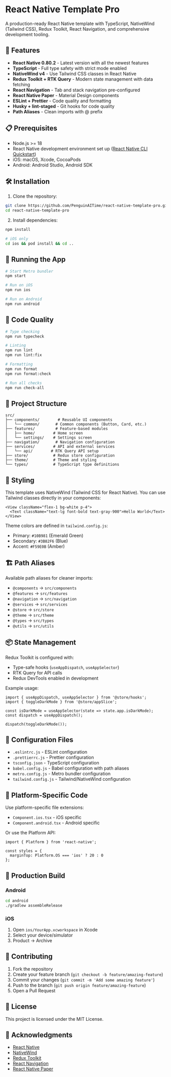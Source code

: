 # React Native Template Pro

A production-ready React Native template with TypeScript, NativeWind (Tailwind CSS), Redux Toolkit, React Navigation, and comprehensive development tooling.

## 🚀 Features

- **React Native 0.80.2** - Latest version with all the newest features
- **TypeScript** - Full type safety with strict mode enabled
- **NativeWind v4** - Use Tailwind CSS classes in React Native
- **Redux Toolkit + RTK Query** - Modern state management with data fetching
- **React Navigation** - Tab and stack navigation pre-configured
- **React Native Paper** - Material Design components
- **ESLint + Prettier** - Code quality and formatting
- **Husky + lint-staged** - Git hooks for code quality
- **Path Aliases** - Clean imports with @ prefix

## 📋 Prerequisites

- Node.js >= 18
- React Native development environment set up ([React Native CLI Quickstart](https://reactnative.dev/docs/environment-setup))
- iOS: macOS, Xcode, CocoaPods
- Android: Android Studio, Android SDK

## 🛠 Installation

1. Clone the repository:
```bash
git clone https://github.com/PenguinAITime/react-native-template-pro.git
cd react-native-template-pro
```

2. Install dependencies:
```bash
npm install

# iOS only
cd ios && pod install && cd ..
```

## 📱 Running the App

```bash
# Start Metro bundler
npm start

# Run on iOS
npm run ios

# Run on Android
npm run android
```

## 🧹 Code Quality

```bash
# Type checking
npm run typecheck

# Linting
npm run lint
npm run lint:fix

# Formatting
npm run format
npm run format:check

# Run all checks
npm run check-all
```

## 📁 Project Structure

```
src/
├── components/        # Reusable UI components
│   └── common/       # Common components (Button, Card, etc.)
├── features/         # Feature-based modules
│   ├── home/        # Home screen
│   └── settings/    # Settings screen
├── navigation/       # Navigation configuration
├── services/        # API and external services
│   └── api/        # RTK Query API setup
├── store/           # Redux store configuration
├── theme/           # Theme and styling
└── types/           # TypeScript type definitions
```

## 🎨 Styling

This template uses NativeWind (Tailwind CSS for React Native). You can use Tailwind classes directly in your components:

```tsx
<View className="flex-1 bg-white p-4">
  <Text className="text-lg font-bold text-gray-900">Hello World</Text>
</View>
```

Theme colors are defined in `tailwind.config.js`:
- Primary: `#10B981` (Emerald Green)
- Secondary: `#3B82F6` (Blue)
- Accent: `#F59E0B` (Amber)

## 🏗 Path Aliases

Available path aliases for cleaner imports:
- `@components` → `src/components`
- `@features` → `src/features`
- `@navigation` → `src/navigation`
- `@services` → `src/services`
- `@store` → `src/store`
- `@theme` → `src/theme`
- `@types` → `src/types`
- `@utils` → `src/utils`

## 📦 State Management

Redux Toolkit is configured with:
- Type-safe hooks (`useAppDispatch`, `useAppSelector`)
- RTK Query for API calls
- Redux DevTools enabled in development

Example usage:
```tsx
import { useAppDispatch, useAppSelector } from '@store/hooks';
import { toggleDarkMode } from '@store/appSlice';

const isDarkMode = useAppSelector(state => state.app.isDarkMode);
const dispatch = useAppDispatch();

dispatch(toggleDarkMode());
```

## 🔧 Configuration Files

- `.eslintrc.js` - ESLint configuration
- `.prettierrc.js` - Prettier configuration
- `tsconfig.json` - TypeScript configuration
- `babel.config.js` - Babel configuration with path aliases
- `metro.config.js` - Metro bundler configuration
- `tailwind.config.js` - Tailwind/NativeWind configuration

## 📱 Platform-Specific Code

Use platform-specific file extensions:
- `Component.ios.tsx` - iOS specific
- `Component.android.tsx` - Android specific

Or use the Platform API:
```tsx
import { Platform } from 'react-native';

const styles = {
  marginTop: Platform.OS === 'ios' ? 20 : 0
};
```

## 🚀 Production Build

### Android
```bash
cd android
./gradlew assembleRelease
```

### iOS
1. Open `ios/YourApp.xcworkspace` in Xcode
2. Select your device/simulator
3. Product → Archive

## 🤝 Contributing

1. Fork the repository
2. Create your feature branch (`git checkout -b feature/amazing-feature`)
3. Commit your changes (`git commit -m 'Add some amazing feature'`)
4. Push to the branch (`git push origin feature/amazing-feature`)
5. Open a Pull Request

## 📄 License

This project is licensed under the MIT License.

## 🙏 Acknowledgments

- [React Native](https://reactnative.dev/)
- [NativeWind](https://www.nativewind.dev/)
- [Redux Toolkit](https://redux-toolkit.js.org/)
- [React Navigation](https://reactnavigation.org/)
- [React Native Paper](https://reactnativepaper.com/)
